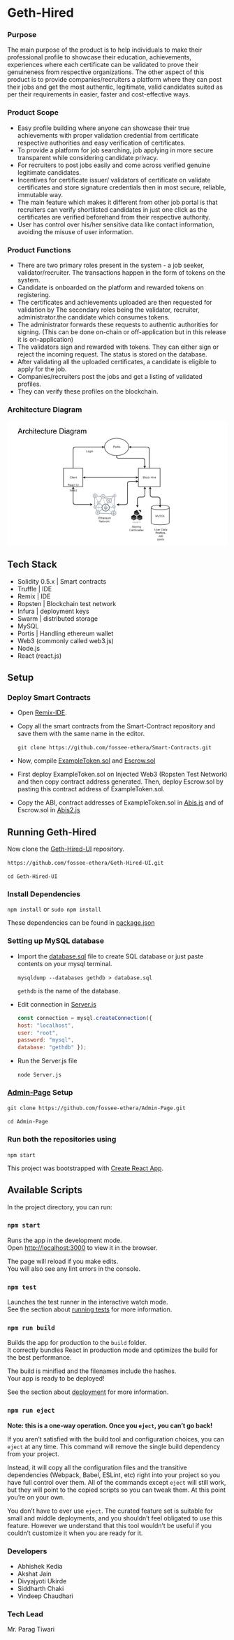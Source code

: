 # Geth-Hired

### Purpose

The main purpose of the product is to help individuals to make their professional profile to showcase their education, achievements, experiences where each certificate can be validated to prove their genuineness from respective organizations.
The other aspect of this product is to provide companies/recruiters a platform where they can post their jobs and get the most authentic, legitimate, valid candidates suited as per their requirements in easier, faster and cost-effective ways.     

### Product Scope

- Easy profile building where anyone can showcase their true achievements with proper validation credential from certificate respective authorities and easy verification of certificates.
- To provide a platform for job searching, job applying in more secure transparent while considering candidate privacy.
- For recruiters to post jobs easily and come across verified genuine legitimate candidates.
- Incentives for certificate issuer/ validators of certificate on validate certificates and store signature credentials then in most secure, reliable, immutable way.
- The main feature which makes it different from other job portal is that recruiters can verify shortlisted candidates in just one click as the certificates are verified beforehand from their respective authority. 
- User has control over his/her sensitive data like contact information, avoiding the misuse of user information.

### Product Functions

- There are two primary roles present in the system - a job seeker, validator/recruiter. The transactions happen in the form of tokens on the system.
- Candidate is onboarded on the platform and rewarded tokens on registering.
- The certificates and achievements uploaded are then requested for validation by The secondary roles being the validator, recruiter, administrator.the candidate which consumes tokens. 
- The administrator forwards these requests to authentic authorities for signing. (This can be done on-chain or off-application but in this release it is on-application)   
- The validators sign and rewarded with tokens. They can either sign or reject the incoming request. The status is stored on the database. 
- After validating all the uploaded certificates, a candidate is eligible to apply for the job. 
- Companies/recruiters post the jobs and get a listing of validated profiles. 
- They can verify these profiles on the blockchain. 

### Architecture Diagram
![](documents/Architecture-diagram.png)

## Tech Stack

- Solidity 0.5.x | Smart contracts
- Truffle | IDE
- Remix | IDE
- Ropsten | Blockchain test network
- Infura | deployment keys
- Swarm | distributed storage
- MySQL 
- Portis | Handling ethereum wallet 
- Web3 (commonly called web3.js)
- Node.js
- React (react.js) 


## Setup

### Deploy Smart Contracts

- Open [Remix-IDE](http://remix.ethereum.org).

- Copy all the smart contracts from the Smart-Contract repository and save them with the same name in the editor.

  `git clone https://github.com/fossee-ethera/Smart-Contracts.git`

- Now, compile [ExampleToken.sol](https://github.com/fossee-ethera/Smart-Contracts/blob/master/ExampleToken.sol) and [Escrow.sol](https://github.com/fossee-ethera/Smart-Contracts/blob/master/Escrow.sol)

- First deploy ExampleToken.sol on Injected Web3 (Ropsten Test Network) and then copy contract address generated. Then, deploy Escrow.sol by pasting this contract address of ExampleToken.sol.

- Copy the ABI, contract addresses of ExampleToken.sol in [Abis.js](https://github.com/fossee-ethera/Geth-Hired-UI/blob/master/src/components/Abis.js) and of Escrow.sol in [Abis2.js](https://github.com/fossee-ethera/Geth-Hired-UI/blob/master/src/components/Abis2.js)

## Running Geth-Hired

   Now clone the [Geth-Hired-UI](https://github.com/fossee-ethera/Geth-Hired-UI) repository.
   
  `https://github.com/fossee-ethera/Geth-Hired-UI.git`
  
  `cd Geth-Hired-UI`
  
### Install Dependencies

   `npm install` or `sudo npm install`
   
   These dependencies can be found in [package.json](https://github.com/fossee-ethera/Geth-Hired-UI/blob/master/package.json)

### Setting up MySQL database

- Import the [database.sql](https://github.com/fossee-ethera/Geth-Hired-UI/blob/master/database.sql) file to create SQL database or just paste contents on your mysql terminal. 

  `mysqldump --databases gethdb > database.sql`
  
  `gethdb` is the name of the database. 
  
- Edit connection in [Server.js](https://github.com/fossee-ethera/Geth-Hired-UI/blob/master/Server.js)
  
  ```javascript
  const connection = mysql.createConnection({
  host: "localhost",
  user: "root",
  password: "mysql",
  database: "gethdb" });
  ```

- Run the Server.js file

  `node Server.js`
  
### [Admin-Page](https://github.com/fossee-ethera/Admin-Page) Setup

  `git clone https://github.com/fossee-ethera/Admin-Page.git`
  
  `cd Admin-Page`
  
### Run both the repositories using

  `npm start`



This project was bootstrapped with [Create React App](https://github.com/facebook/create-react-app).

## Available Scripts

In the project directory, you can run:

### `npm start`

Runs the app in the development mode.<br>
Open [http://localhost:3000](http://localhost:3000) to view it in the browser.

The page will reload if you make edits.<br>
You will also see any lint errors in the console.

### `npm test`

Launches the test runner in the interactive watch mode.<br>
See the section about [running tests](https://facebook.github.io/create-react-app/docs/running-tests) for more information.

### `npm run build`

Builds the app for production to the `build` folder.<br>
It correctly bundles React in production mode and optimizes the build for the best performance.

The build is minified and the filenames include the hashes.<br>
Your app is ready to be deployed!

See the section about [deployment](https://facebook.github.io/create-react-app/docs/deployment) for more information.

### `npm run eject`

**Note: this is a one-way operation. Once you `eject`, you can’t go back!**

If you aren’t satisfied with the build tool and configuration choices, you can `eject` at any time. This command will remove the single build dependency from your project.

Instead, it will copy all the configuration files and the transitive dependencies (Webpack, Babel, ESLint, etc) right into your project so you have full control over them. All of the commands except `eject` will still work, but they will point to the copied scripts so you can tweak them. At this point you’re on your own.

You don’t have to ever use `eject`. The curated feature set is suitable for small and middle deployments, and you shouldn’t feel obligated to use this feature. However we understand that this tool wouldn’t be useful if you couldn’t customize it when you are ready for it.

### Developers
* Abhishek Kedia 
* Akshat Jain
* Divyajyoti Ukirde 
* Siddharth Chaki 
* Vindeep Chaudhari 

### Tech Lead
Mr. Parag Tiwari
